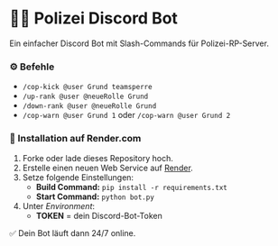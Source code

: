 # 👮‍♂️ Polizei Discord Bot

Ein einfacher Discord Bot mit Slash-Commands für Polizei-RP-Server.

### ⚙️ Befehle
- `/cop-kick @user Grund teamsperre`
- `/up-rank @user @neueRolle Grund`
- `/down-rank @user @neueRolle Grund`
- `/cop-warn @user Grund 1` oder `/cop-warn @user Grund 2`

### 🧱 Installation auf Render.com
1. Forke oder lade dieses Repository hoch.
2. Erstelle einen neuen Web Service auf [Render](https://render.com).
3. Setze folgende Einstellungen:
   - **Build Command:** `pip install -r requirements.txt`
   - **Start Command:** `python bot.py`
4. Unter *Environment*:
   - **TOKEN** = dein Discord-Bot-Token

✅ Dein Bot läuft dann 24/7 online.
